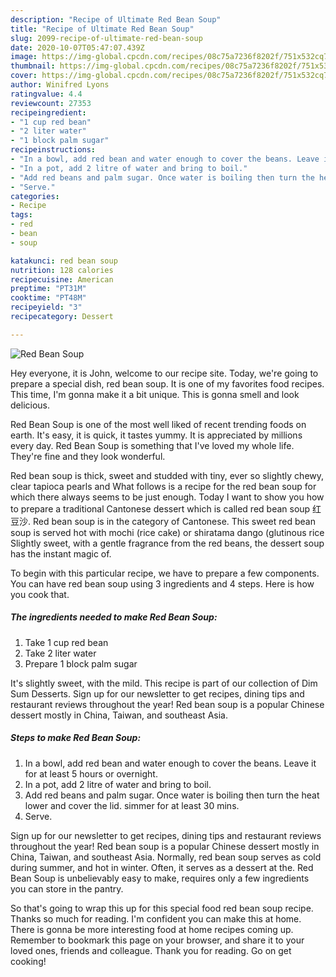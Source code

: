 ```yaml
---
description: "Recipe of Ultimate Red Bean Soup"
title: "Recipe of Ultimate Red Bean Soup"
slug: 2099-recipe-of-ultimate-red-bean-soup
date: 2020-10-07T05:47:07.439Z
image: https://img-global.cpcdn.com/recipes/08c75a7236f8202f/751x532cq70/red-bean-soup-recipe-main-photo.jpg
thumbnail: https://img-global.cpcdn.com/recipes/08c75a7236f8202f/751x532cq70/red-bean-soup-recipe-main-photo.jpg
cover: https://img-global.cpcdn.com/recipes/08c75a7236f8202f/751x532cq70/red-bean-soup-recipe-main-photo.jpg
author: Winifred Lyons
ratingvalue: 4.4
reviewcount: 27353
recipeingredient:
- "1 cup red bean"
- "2 liter water"
- "1 block palm sugar"
recipeinstructions:
- "In a bowl, add red bean and water enough to cover the beans. Leave it for at least 5 hours or overnight."
- "In a pot, add 2 litre of water and bring to boil."
- "Add red beans and palm sugar. Once water is boiling then turn the heat lower and cover the lid. simmer for at least 30 mins."
- "Serve."
categories:
- Recipe
tags:
- red
- bean
- soup

katakunci: red bean soup 
nutrition: 128 calories
recipecuisine: American
preptime: "PT31M"
cooktime: "PT48M"
recipeyield: "3"
recipecategory: Dessert

---
```



![Red Bean Soup](https://img-global.cpcdn.com/recipes/08c75a7236f8202f/751x532cq70/red-bean-soup-recipe-main-photo.jpg)

Hey everyone, it is John, welcome to our recipe site. Today, we're going to prepare a special dish, red bean soup. It is one of my favorites food recipes. This time, I'm gonna make it a bit unique. This is gonna smell and look delicious.

Red Bean Soup is one of the most well liked of recent trending foods on earth. It's easy, it is quick, it tastes yummy. It is appreciated by millions every day. Red Bean Soup is something that I've loved my whole life. They're fine and they look wonderful.

Red bean soup is thick, sweet and studded with tiny, ever so slightly chewy, clear tapioca pearls and What follows is a recipe for the red bean soup for which there always seems to be just enough. Today I want to show you how to prepare a traditional Cantonese dessert which is called red bean soup 红豆沙. Red bean soup is in the category of Cantonese. This sweet red bean soup is served hot with mochi (rice cake) or shiratama dango (glutinous rice Slightly sweet, with a gentle fragrance from the red beans, the dessert soup has the instant magic of.


To begin with this particular recipe, we have to prepare a few components. You can have red bean soup using 3 ingredients and 4 steps. Here is how you cook that.

<!--inarticleads1-->

##### The ingredients needed to make Red Bean Soup:

1. Take 1 cup red bean
1. Take 2 liter water
1. Prepare 1 block palm sugar


It&#39;s slightly sweet, with the mild. This recipe is part of our collection of Dim Sum Desserts. Sign up for our newsletter to get recipes, dining tips and restaurant reviews throughout the year! Red bean soup is a popular Chinese dessert mostly in China, Taiwan, and southeast Asia. 

<!--inarticleads2-->

##### Steps to make Red Bean Soup:

1. In a bowl, add red bean and water enough to cover the beans. Leave it for at least 5 hours or overnight.
1. In a pot, add 2 litre of water and bring to boil.
1. Add red beans and palm sugar. Once water is boiling then turn the heat lower and cover the lid. simmer for at least 30 mins.
1. Serve.


Sign up for our newsletter to get recipes, dining tips and restaurant reviews throughout the year! Red bean soup is a popular Chinese dessert mostly in China, Taiwan, and southeast Asia. Normally, red bean soup serves as cold during summer, and hot in winter. Often, it serves as a dessert at the. Red Bean Soup is unbelievably easy to make, requires only a few ingredients you can store in the pantry. 

So that's going to wrap this up for this special food red bean soup recipe. Thanks so much for reading. I'm confident you can make this at home. There is gonna be more interesting food at home recipes coming up. Remember to bookmark this page on your browser, and share it to your loved ones, friends and colleague. Thank you for reading. Go on get cooking!
